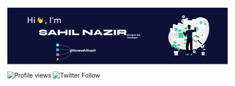[![header image](header.jpg)](https://github.com/SAHIL-NAZIR)

![Profile views](https://gpvc.arturio.dev/SAHIL-NAZIR)
![Twitter Follow](https://img.shields.io/twitter/follow/lonesahilnazir?label=%40lonesahilnazir&style=social)


<!--
**SAHIL-NAZIR/SAHIL-NAZIR** is a ✨ _special_ ✨ repository because its `README.md` (this file) appears on your GitHub profile.

Here are some ideas to get you started:

- 🔭 I’m currently working on ...
- 🌱 I’m currently learning ...
- 👯 I’m looking to collaborate on ...
- 🤔 I’m looking for help with ...
- 💬 Ask me about ...
- 📫 How to reach me: ...
- 😄 Pronouns: ...
- ⚡ Fun fact: ...
-->
